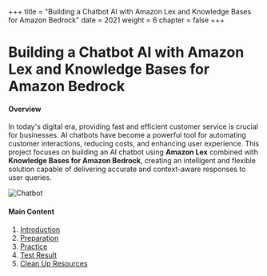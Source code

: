 +++
title = "Building a Chatbot AI with Amazon Lex and Knowledge Bases for Amazon Bedrock"
date = 2021
weight = 6
chapter = false
+++

# Building a Chatbot AI with Amazon Lex and Knowledge Bases for Amazon Bedrock

#### Overview
In today's digital era, providing fast and efficient customer service is crucial for businesses. AI chatbots have become a powerful tool for automating customer interactions, reducing costs, and enhancing user experience. This project focuses on building an AI chatbot using **Amazon Lex** combined with **Knowledge Bases for Amazon Bedrock**, creating an intelligent and flexible solution capable of delivering accurate and context-aware responses to user queries.

![Chatbot](/images/chatbot.png?width=90pc)

#### Main Content
1. [Introduction](1-introduction)
2. [Preparation](2-preparation)
3. [Practice](3-practice)
4. [Test Result](4-test-result)
5. [Clean Up Resources](5-clean-up-resources)